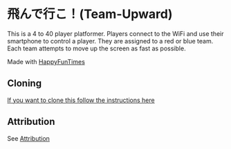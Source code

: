 ﻿飛んで行こ！(Team-Upward)
======================

This is a 4 to 40 player  platformer. Players
connect to the WiFi and use their smartphone to
control a player. They are assigned to a red or blue team.
Each team attempts to move up the screen as fast as possible.

Made with [HappyFunTimes](http://greggman.github.io/HappyFunTimes)


Cloning
-------

[If you want to clone this follow the instructions here](https://github.com/greggman/HappyFunTimes/blob/master/docs/makinggames.md)

Attribution
-----------

See [Attribution](attribution.md)

